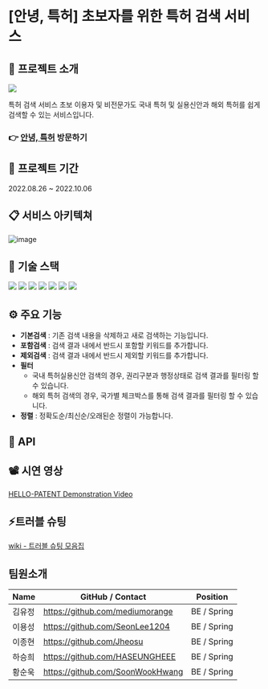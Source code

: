 # [안녕, 특허] 초보자를 위한 특허 검색 서비스
## 📢 프로젝트 소개

<img src="https://s3.us-west-2.amazonaws.com/secure.notion-static.com/e66c8c52-6961-43e6-9240-33e598830c9b/%EB%8C%80%ED%91%9C_%EC%9D%B4%EB%AF%B8%EC%A7%80.png?X-Amz-Algorithm=AWS4-HMAC-SHA256&X-Amz-Content-Sha256=UNSIGNED-PAYLOAD&X-Amz-Credential=AKIAT73L2G45EIPT3X45%2F20221005%2Fus-west-2%2Fs3%2Faws4_request&X-Amz-Date=20221005T110058Z&X-Amz-Expires=86400&X-Amz-Signature=5cf34dc39d2726bcd22f65f927bc2dc68673dfbbab8ba766b6a8e037d32e6964&X-Amz-SignedHeaders=host&response-content-disposition=filename%20%3D%22%25EB%258C%2580%25ED%2591%259C%2520%25EC%259D%25B4%25EB%25AF%25B8%25EC%25A7%2580.png%22&x-id=GetObject"/>

특허 검색 서비스 초보 이용자 및 비전문가도 국내 특허 및 실용신안과 해외 특허를 쉽게 검색할 수 있는 서비스입니다.

### 👉 [안녕, 특허](http://hellopatent.site) 방문하기


## 📆 프로젝트 기간
2022.08.26 ~ 2022.10.06 <br/>


## 📋 서비스 아키텍쳐

![image](https://s3.us-west-2.amazonaws.com/secure.notion-static.com/574b205e-da8c-44bd-8c9f-1dd9f218da25/%EC%95%88%EB%85%95_%ED%8A%B9%ED%97%88_%EC%95%84%ED%82%A4%ED%85%8D%EC%B3%90.png?X-Amz-Algorithm=AWS4-HMAC-SHA256&X-Amz-Content-Sha256=UNSIGNED-PAYLOAD&X-Amz-Credential=AKIAT73L2G45EIPT3X45%2F20221005%2Fus-west-2%2Fs3%2Faws4_request&X-Amz-Date=20221005T110856Z&X-Amz-Expires=86400&X-Amz-Signature=af110e47434207c1fb210436b254a9586d158be114878f587a5ea3ab0fe88eaf&X-Amz-SignedHeaders=host&response-content-disposition=filename%20%3D%22%25EC%2595%2588%25EB%2585%2595%252C%2520%25ED%258A%25B9%25ED%2597%2588%2520%25EC%2595%2584%25ED%2582%25A4%25ED%2585%258D%25EC%25B3%2590.png%22&x-id=GetObject)

## 🚀 기술 스택
 <img src="https://img.shields.io/badge/SpringBoot-6DB33F?style=flat&logo=SpringBoot&logoColor=white"/> <img src="https://img.shields.io/badge/Java-007396?style=flat&logo=java&logoColor=white"/> <img src="https://img.shields.io/badge/Gradle-02303A?style=flat&logo=Gradle&logoColor=white"/> <img src="https://img.shields.io/badge/AmazonEC2-FF9900?style=flat&logo=AmazonEC2&logoColor=white"/> <img src="https://img.shields.io/badge/Elasticsearch-005571?style=flat&logo=Elasticsearch&logoColor=white"/>
 <img src="https://img.shields.io/badge/Logstash-005571?style=flat&logo=Logstash&logoColor=white"/> <img src="https://img.shields.io/badge/Kibana-005571?style=flat&logo=Kibana&logoColor=white"/>
## ⚙ 주요 기능
- **기본검색** : 기존 검색 내용을 삭제하고 새로 검색하는 기능입니다.
- **포함검색** : 검색 결과 내에서 반드시 포함할 키워드를 추가합니다.
- **제외검색** : 검색 결과 내에서 반드시 제외할 키워드를 추가합니다.
- **필터**
  - 국내 특허실용신안 검색의 경우, 권리구분과 행정상태로 검색 결과를 필터링 할 수 있습니다.
  - 해외 특허 검색의 경우, 국가별 체크박스를 통해 검색 결과를 필터링 할 수 있습니다.
- **정렬** : 정확도순/최신순/오래된순 정렬이 가능합니다.

## 🧾 API


## 📽 시연 영상
  
[HELLO-PATENT Demonstration Video](https://www.youtube.com/watch?v=rFAQniWz5fI)


## ⚡트러블 슈팅

[wiki - 트러블 슈팅 모음집]()

## 팀원소개
| Name                 | GitHub / Contact                                      | Position    |
|----------------------|-------------------------------------------------------|-------------|   
| 김유정                  | https://github.com/mediumorange                           | BE / Spring |
| 이용성                  | https://github.com/SeonLee1204                        | BE / Spring |
| 이종현                  | https://github.com/Jheosu                        | BE / Spring |
| 하승희                  | https://github.com/HASEUNGHEEE                        | BE / Spring |
| 황순욱                  | https://github.com/SoonWookHwang                        | BE / Spring |
